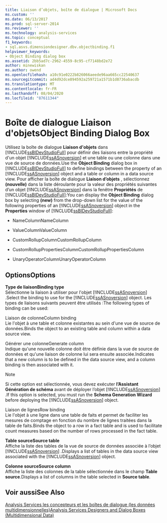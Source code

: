 ```yaml
---
title: Liaison d’objets, boîte de dialogue | Microsoft Docs
ms.custom: ''
ms.date: 06/13/2017
ms.prod: sql-server-2014
ms.reviewer: ''
ms.technology: analysis-services
ms.topic: conceptual
f1_keywords:
- sql.asvs.dimensiondesigner.dbv.objectbinding.f1
helpviewer_keywords:
- Object Binding dialog box
ms.assetid: 2bb5ad7c-2962-4559-8c95-cf7148bd2e72
author: minewiskan
ms.author: owend
ms.openlocfilehash: a10c91e0222b826066aeede96aa665cc22540637
ms.sourcegitcommit: ad4d92dce894592a259721a1571b1d8736abacdb
ms.translationtype: MT
ms.contentlocale: fr-FR
ms.lasthandoff: 08/04/2020
ms.locfileid: "87611344"
---
```

# <a name="object-binding-dialog-box"></a><span data-ttu-id="71872-102">Boîte de dialogue Liaison d'objets</span><span class="sxs-lookup"><span data-stu-id="71872-102">Object Binding Dialog Box</span></span>
  <span data-ttu-id="71872-103">Utilisez la boîte de dialogue **Liaison d'objets** dans [!INCLUDE[ssBIDevStudioFull](../includes/ssbidevstudiofull-md.md)] pour définir des liaisons entre la propriété d'un objet [!INCLUDE[ssASnoversion](../includes/ssasnoversion-md.md)] et une table ou une colonne dans une vue de source de données.</span><span class="sxs-lookup"><span data-stu-id="71872-103">Use the **Object Binding** dialog box in [!INCLUDE[ssBIDevStudioFull](../includes/ssbidevstudiofull-md.md)] to define bindings between the property of an [!INCLUDE[ssASnoversion](../includes/ssasnoversion-md.md)] object and a table or column in a data source view.</span></span> <span data-ttu-id="71872-104">Pour afficher la boîte de dialogue **Liaison d’objets** , sélectionnez **(nouvelle)** dans la liste déroulante pour la valeur des propriétés suivantes d’un objet [!INCLUDE[ssASnoversion](../includes/ssasnoversion-md.md)] dans la fenêtre **Propriétés** de [!INCLUDE[ssBIDevStudioFull](../includes/ssbidevstudiofull-md.md)]:</span><span class="sxs-lookup"><span data-stu-id="71872-104">You can display the **Object Binding** dialog box by selecting **(new)** from the drop-down list for the value of the following properties of an [!INCLUDE[ssASnoversion](../includes/ssasnoversion-md.md)] object in the **Properties** window of [!INCLUDE[ssBIDevStudioFull](../includes/ssbidevstudiofull-md.md)]:</span></span>  
  
-   <span data-ttu-id="71872-105">NameColumn</span><span class="sxs-lookup"><span data-stu-id="71872-105">NameColumn</span></span>  
  
-   <span data-ttu-id="71872-106">ValueColumn</span><span class="sxs-lookup"><span data-stu-id="71872-106">ValueColumn</span></span>  
  
-   <span data-ttu-id="71872-107">CustomRollupColumn</span><span class="sxs-lookup"><span data-stu-id="71872-107">CustomRollupColumn</span></span>  
  
-   <span data-ttu-id="71872-108">CustomRollupPropertiesColumn</span><span class="sxs-lookup"><span data-stu-id="71872-108">CustomRollupPropertiesColumn</span></span>  
  
-   <span data-ttu-id="71872-109">UnaryOperatorColumn</span><span class="sxs-lookup"><span data-stu-id="71872-109">UnaryOperatorColumn</span></span>  
  
## <a name="options"></a><span data-ttu-id="71872-110">Options</span><span class="sxs-lookup"><span data-stu-id="71872-110">Options</span></span>  
 <span data-ttu-id="71872-111">**Type de liaison**</span><span class="sxs-lookup"><span data-stu-id="71872-111">**Binding type**</span></span>  
 <span data-ttu-id="71872-112">Sélectionne la liaison à utiliser pour l'objet [!INCLUDE[ssASnoversion](../includes/ssasnoversion-md.md)] .</span><span class="sxs-lookup"><span data-stu-id="71872-112">Select the binding to use for the [!INCLUDE[ssASnoversion](../includes/ssasnoversion-md.md)] object.</span></span> <span data-ttu-id="71872-113">Les types de liaisons suivants peuvent être utilisés :</span><span class="sxs-lookup"><span data-stu-id="71872-113">The following types of binding can be used:</span></span>  
  
 <span data-ttu-id="71872-114">Liaison de colonne</span><span class="sxs-lookup"><span data-stu-id="71872-114">Column binding</span></span>  
 <span data-ttu-id="71872-115">Lie l'objet à une table et colonne existantes au sein d'une vue de source de données.</span><span class="sxs-lookup"><span data-stu-id="71872-115">Binds the object to an existing table and column within a data source view.</span></span>  
  
 <span data-ttu-id="71872-116">Générer une colonne</span><span class="sxs-lookup"><span data-stu-id="71872-116">Generate column</span></span>  
 <span data-ttu-id="71872-117">Indique qu'une nouvelle colonne doit être définie dans la vue de source de données et qu'une liaison de colonne lui sera ensuite associée.</span><span class="sxs-lookup"><span data-stu-id="71872-117">Indicates that a new column is to be defined in the data source view, and a column binding is then associated with it.</span></span>  
  
> [!NOTE]  
>  <span data-ttu-id="71872-118">Si cette option est sélectionnée, vous devez exécuter **l’Assistant Génération de schéma** avant de déployer l’objet [!INCLUDE[ssASnoversion](../includes/ssasnoversion-md.md)] .</span><span class="sxs-lookup"><span data-stu-id="71872-118">If this option is selected, you must run the **Schema Generation Wizard** before deploying the [!INCLUDE[ssASnoversion](../includes/ssasnoversion-md.md)] object.</span></span>  
  
 <span data-ttu-id="71872-119">Liaison de lignes</span><span class="sxs-lookup"><span data-stu-id="71872-119">Row binding</span></span>  
 <span data-ttu-id="71872-120">Lie l'objet à une ligne dans une table de faits et permet de faciliter les mesures de comptage en fonction du nombre de lignes traitées dans la table de faits.</span><span class="sxs-lookup"><span data-stu-id="71872-120">Binds the object to a row in a fact table and is used to facilitate count measures based on the number of rows processed in the fact table.</span></span>  
  
 <span data-ttu-id="71872-121">**Table source**</span><span class="sxs-lookup"><span data-stu-id="71872-121">**Source table**</span></span>  
 <span data-ttu-id="71872-122">Affiche la liste des tables de la vue de source de données associée à l’objet [!INCLUDE[ssASnoversion](../includes/ssasnoversion-md.md)] .</span><span class="sxs-lookup"><span data-stu-id="71872-122">Displays a list of tables in the data source view associated with the [!INCLUDE[ssASnoversion](../includes/ssasnoversion-md.md)] object.</span></span>  
  
 <span data-ttu-id="71872-123">**Colonne source**</span><span class="sxs-lookup"><span data-stu-id="71872-123">**Source column**</span></span>  
 <span data-ttu-id="71872-124">Affiche la liste des colonnes de la table sélectionnée dans le champ **Table source**.</span><span class="sxs-lookup"><span data-stu-id="71872-124">Displays a list of columns in the table selected in **Source table**.</span></span>  
  
## <a name="see-also"></a><span data-ttu-id="71872-125">Voir aussi</span><span class="sxs-lookup"><span data-stu-id="71872-125">See Also</span></span>  
 [<span data-ttu-id="71872-126">Analysis Services les concepteurs et les boîtes de dialogue &#40;les données multidimensionnelles&#41;</span><span class="sxs-lookup"><span data-stu-id="71872-126">Analysis Services Designers and Dialog Boxes &#40;Multidimensional Data&#41;</span></span>](analysis-services-designers-and-dialog-boxes-multidimensional-data.md)  
  
  
